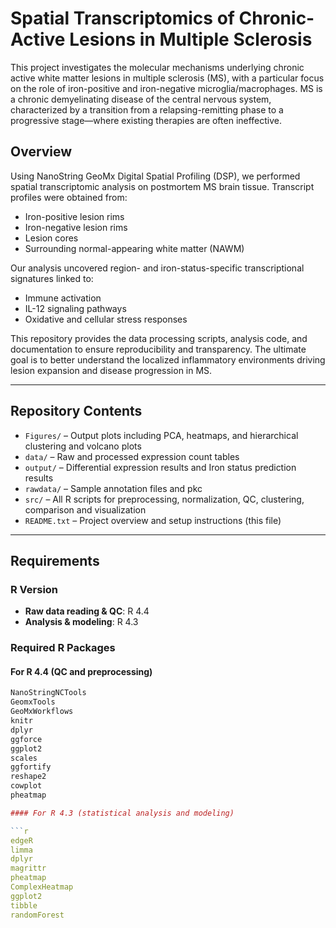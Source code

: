 # Spatial Transcriptomics of Chronic-Active Lesions in Multiple Sclerosis

This project investigates the molecular mechanisms underlying chronic active white matter lesions in multiple sclerosis (MS), with a particular focus on the role of iron-positive and iron-negative microglia/macrophages. MS is a chronic demyelinating disease of the central nervous system, characterized by a transition from a relapsing-remitting phase to a progressive stage—where existing therapies are often ineffective.

## Overview

Using NanoString GeoMx Digital Spatial Profiling (DSP), we performed spatial transcriptomic analysis on postmortem MS brain tissue. Transcript profiles were obtained from:

- Iron-positive lesion rims  
- Iron-negative lesion rims  
- Lesion cores  
- Surrounding normal-appearing white matter (NAWM)

Our analysis uncovered region- and iron-status-specific transcriptional signatures linked to:

- Immune activation
- IL-12 signaling pathways
- Oxidative and cellular stress responses

This repository provides the data processing scripts, analysis code, and documentation to ensure reproducibility and transparency. The ultimate goal is to better understand the localized inflammatory environments driving lesion expansion and disease progression in MS.

---

## Repository Contents

- `Figures/` – Output plots including PCA, heatmaps, and hierarchical clustering and volcano plots
- `data/` – Raw and processed expression count tables
- `output/` – Differential expression results and Iron status prediction results
- `rawdata/` – Sample annotation files and pkc
- `src/` – All R scripts for preprocessing, normalization, QC, clustering, comparison and visualization
- `README.txt` – Project overview and setup instructions (this file)

---

## Requirements

### R Version

- **Raw data reading & QC**: R 4.4
- **Analysis & modeling**: R 4.3

### Required R Packages

#### For R 4.4 (QC and preprocessing)

```r
NanoStringNCTools
GeomxTools
GeoMxWorkflows
knitr
dplyr
ggforce
ggplot2
scales
ggfortify
reshape2
cowplot
pheatmap

#### For R 4.3 (statistical analysis and modeling)

```r
edgeR
limma
dplyr
magrittr
pheatmap
ComplexHeatmap
ggplot2
tibble
randomForest
